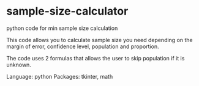 # sample-size-calculator
python code for min sample size calculation

This code allows you to calculate sample size you need depending on the margin of error, confidence level, population and proportion.

The code uses 2 formulas that allows the user to skip population if it is unknown.

Language: python
Packages: tkinter, math

